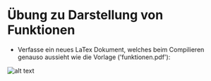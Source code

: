 # Übung zu Darstellung von Funktionen

- Verfasse ein neues LaTex Dokument, welches beim Compilieren genauso aussieht wie die Vorlage ('funktionen.pdf'):

![alt text](image.jpg)
